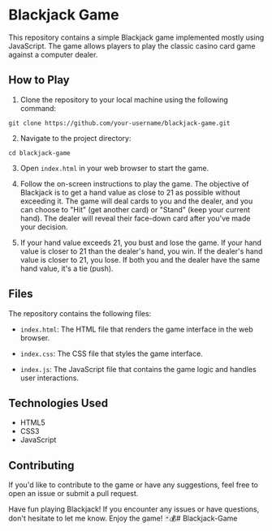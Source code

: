 # Blackjack Game

This repository contains a simple Blackjack game implemented mostly using JavaScript. The game allows players to play the classic casino card game against a computer dealer.

## How to Play

1. Clone the repository to your local machine using the following command:

```
git clone https://github.com/your-username/blackjack-game.git
```

2. Navigate to the project directory:

```
cd blackjack-game
```

3. Open `index.html` in your web browser to start the game.

4. Follow the on-screen instructions to play the game. The objective of Blackjack is to get a hand value as close to 21 as possible without exceeding it. The game will deal cards to you and the dealer, and you can choose to "Hit" (get another card) or "Stand" (keep your current hand). The dealer will reveal their face-down card after you've made your decision.

5. If your hand value exceeds 21, you bust and lose the game. If your hand value is closer to 21 than the dealer's hand, you win. If the dealer's hand value is closer to 21, you lose. If both you and the dealer have the same hand value, it's a tie (push).

## Files

The repository contains the following files:

- `index.html`: The HTML file that renders the game interface in the web browser.

- `index.css`: The CSS file that styles the game interface.

- `index.js`: The JavaScript file that contains the game logic and handles user interactions.

## Technologies Used

- HTML5
- CSS3
- JavaScript

## Contributing

If you'd like to contribute to the game or have any suggestions, feel free to open an issue or submit a pull request.

Have fun playing Blackjack! If you encounter any issues or have questions, don't hesitate to let me know. Enjoy the game! 🃏💰# Blackjack-Game
